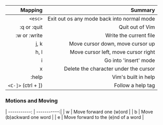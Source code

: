 | Mapping                 | Summary |
| -----------:            | -----------:|
| `<esc>`                 | Exit out os any mode back into normal mode |
| :q or :quit             | Quit out of Vim |
| :w or :write            | Write the current file |
| j, k                    | Move cursor down, move cursor up |
| h, l                    | Move cursor left, move cursor right |
| i                       | Go into 'insert' mode |
| x                       | Delete the character under the cursor |
| :help                   | Vim's built in help |
| `<C-]>` (ctrl + ])      | Follow a help tag |

### Motions and Moving
| -----------:            | -----------:|
| w                       | Move forward one (w)ord |
| b                       | Move (b)ackward one word |
| e                       | Move forward to the (e)nd of a word |
